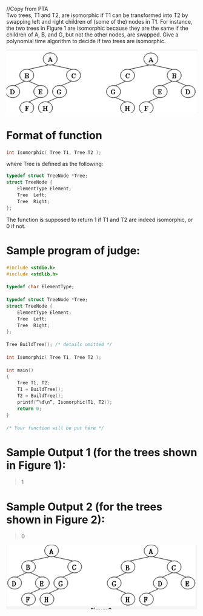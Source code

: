 //Copy from PTA\
Two trees, T1 and T2, are isomorphic if T1 can be transformed into T2 by swapping left and right children of (some of the) nodes in T1. For instance, the two trees in Figure 1 are isomorphic because they are the same if the children of A, B, and G, but not the other nodes, are swapped. Give a polynomial time algorithm to decide if two trees are isomorphic.

![Figure1](./figures/figure1.png)
# Format of function
```c
int Isomorphic( Tree T1, Tree T2 );
```
where Tree is defined as the following:
```c
typedef struct TreeNode *Tree;
struct TreeNode {
    ElementType Element;
    Tree  Left;
    Tree  Right;
};
```
The function is supposed to return 1 if T1 and T2 are indeed isomorphic, or 0 if not.

# Sample program of judge:
```c
#include <stdio.h>
#include <stdlib.h>

typedef char ElementType;

typedef struct TreeNode *Tree;
struct TreeNode {
    ElementType Element;
    Tree  Left;
    Tree  Right;
};

Tree BuildTree(); /* details omitted */

int Isomorphic( Tree T1, Tree T2 );

int main()
{
    Tree T1, T2;
    T1 = BuildTree();
    T2 = BuildTree();
    printf(“%d\n”, Isomorphic(T1, T2));
    return 0;
}

/* Your function will be put here */

```

# Sample Output 1 (for the trees shown in Figure 1):
>1
# Sample Output 2 (for the trees shown in Figure 2):
>0

![Figure2](./figures/figure2.png)

